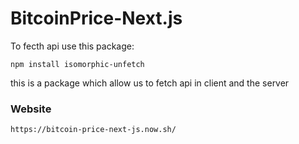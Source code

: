 # BitcoinPrice-Next.js

To fecth api use this package:

```
npm install isomorphic-unfetch
```

this is a package which allow us to fetch api in client and the server


### Website

```
https://bitcoin-price-next-js.now.sh/
```
